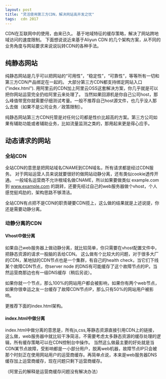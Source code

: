 ```yaml
---
layout: post
title: "灵活使用第三方CDN，解决网站高并发之忧"
tags:  cdn 2017
---
```



CDN在互联网中的使用，由来已久。
基于地域特征的缓存策略，解决了网站跨地域访问的速度限制。
下面想说说近来基于Aliyun CDN 的几个架构方案，从不同的业务角度与网站要求来说说玩转CDN的各种手法。

## 纯静态网站

纯静态网站是几乎可以把网站的“可用性”，“稳定性”，“可靠性”，等等所有一切和第三方CDN产品绑定在一起的。
大部分第三方CDN都支持绑定网站入口("index.html"). 
用阿里云的CDN加上阿里云OSS这套解决方案，你几乎就是可以把你网站运营完全扔给阿里云来处理了。
当然如果回源机是你自己公司host，那么峰值带宽你就需要仔细测试考量。一般不推荐自己host源文件，也几乎没人那么去做（如果不是公司业务／政策限制）。

纯静态网站第三方CDN托管是对任何公司都是性价比超高的方案。第三方公司如果有辅助功能或者辅助业务，比如流量监测之类的，那用起来更是得心应手。


## 动态请求的网站

### 全站CDN

全站CDN的意思是把网站域名CNAME到CDN域名，所有请求都是经过CDN服务。
对于网站运营人员来说就要很好的做网站动静分离，还有类似cookie透传开通。
一般域名运营商不允许根域名做CNAME，所以如果要做类似 example.com 到 www.example.com 的跳转，还要先经过自己的web服务器做个vhost，个人感觉挺鸡肋的，架构思路不够清洁。

全站CDN有点把不是CDN的职责硬要CDN揽上，这么做的结果就是上述说提，你还是需要动静分离。

### 动静分离的CDN

#### Vhost中做分离
如果自己web服务器上做动静分离，就比较简单，你只需要在vhost配置文件中，把静态资源的请求一股脑的丢给CDN。
这么做有个比较大的问题，对于很多大厂的CDN，某地狱的CDN节点也是一个集群，有自己的health check，当它们下线某个故障CDN节点，你server node 的DNS有可能缓存了这个故障节点的IP。当然运营商那边也有一级DNS缓存（稍后另说）。

如果你就一个节点，那么100%的网站用户都会被影响，如果你有两个web节点，如果你很幸运之友一台缓存了故障CDN节点IP，那么只有50%的网站用户被影响。

更推荐下面的index.html架构。

#### index.html中做分离

index.html中做分离的意思是，所有js,css,等静态资源直接引用CDN上的链接，这么做，web服务器中就比较干净简洁，不需要考虑太多静态资源的缓存处理的逻辑，所有缓存策略可以在CDN控制台中操作。
当然这么做最主要的好处就是当CDN某节点故障，受影响都是一小部分用户，脱离web机器，故障节点IP只会被那个时刻正在使用网站用户的运营商缓存。再简单点说，本来是web服务器DNS缓存加上运营商缓存，现在问题只剩下运营商缓存。

（阿里云的解释是运营商缓存问题没有解决办法）
